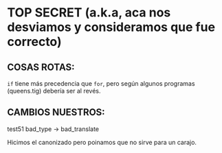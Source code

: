 # TOP SECRET (a.k.a, aca nos desviamos y consideramos que fue correcto)

## COSAS ROTAS:

`if` tiene más precedencia que `for`, pero según algunos programas (queens.tig) debería ser al revés.

## CAMBIOS NUESTROS:

test51 bad_type -> bad_translate

Hicimos el canonizado pero poinamos que no sirve para un carajo.